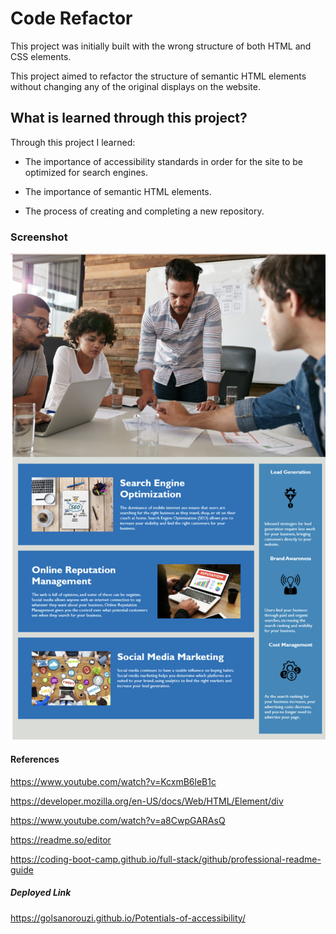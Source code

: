 
# Code Refactor

This project was initially built with the wrong structure of both HTML and CSS elements.

This project aimed to refactor the structure of semantic HTML elements without changing any of the original displays on the website.

## What is learned through this project?
Through this project I learned:

- The importance of accessibility standards in order for the site to be optimized for search engines.

- The importance of semantic HTML elements.

- The process of creating and completing a new repository.

### Screenshot
![](https://github.com/Golsanorouzi/Potentials-of-Web-Development/blob/main/assets/images/Screen%20Shot%202022-07-11%20at%204.15.21%20PM.png)

#### References
https://www.youtube.com/watch?v=KcxmB6leB1c

https://developer.mozilla.org/en-US/docs/Web/HTML/Element/div

https://www.youtube.com/watch?v=a8CwpGARAsQ

https://readme.so/editor

https://coding-boot-camp.github.io/full-stack/github/professional-readme-guide

##### Deployed Link
https://golsanorouzi.github.io/Potentials-of-accessibility/